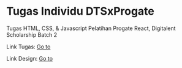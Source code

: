 # Tugas Individu DTSxProgate
Tugas HTML, CSS, & Javascript Pelatihan Progate React, Digitalent Scholarship Batch 2

Link Tugas: [Go to](https://setiawannurarif.github.io/calculator/)

Link Design: [Go to](https://www.figma.com/file/3cYlDVr47dwWd9JiSfe3wd/Tugas-Progate?node-id=0%3A1)
